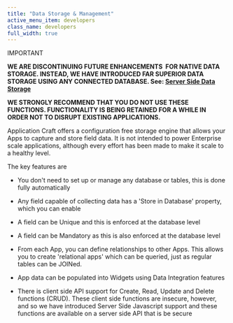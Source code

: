 ```yaml
---
title: "Data Storage & Management"
active_menu_item: developers
class_name: developers
full_width: true
---
```



IMPORTANT

**WE ARE DISCONTINUING FUTURE ENHANCEMENTS  FOR NATIVE DATA STORAGE. INSTEAD, WE HAVE INTRODUCED FAR SUPERIOR DATA STORAGE USING ANY CONNECTED DATABASE. See: [Server Side Data Storage](/developers/documentation/product-guide/data-storage/server-side-data-storage/)**

**WE STRONGLY RECOMMEND THAT YOU DO NOT USE THESE FUNCTIONS. FUNCTIONALITY IS BEING RETAINED FOR A WHILE IN ORDER NOT TO DISRUPT EXISTING APPLICATIONS.**

Application Craft offers a configuration free storage engine that allows your Apps to capture and store field data. It is not intended to power Enterprise scale applications, although every effort has been made to make it scale to a healthy level.

The key features are

 - You don't need to set up or manage any database or tables, this is done fully automatically

 - Any field capable of collecting data has a 'Store in Database' property, which you can enable

 - A field can be Unique and this is enforced at the database level

 - A field can be Mandatory as this is also enforced at the database level

 - From each App, you can define relationships to other Apps. This allows you to create 'relational apps' which can be queried, just as regular tables can be JOINed.

 - App data can be populated into Widgets using Data Integration features

 - There is client side API support for Create, Read, Update and Delete functions (CRUD). These client side functions are insecure, however, and so we have introduced Server Side Javascript support and these functions are available on a server side API that is be secure

